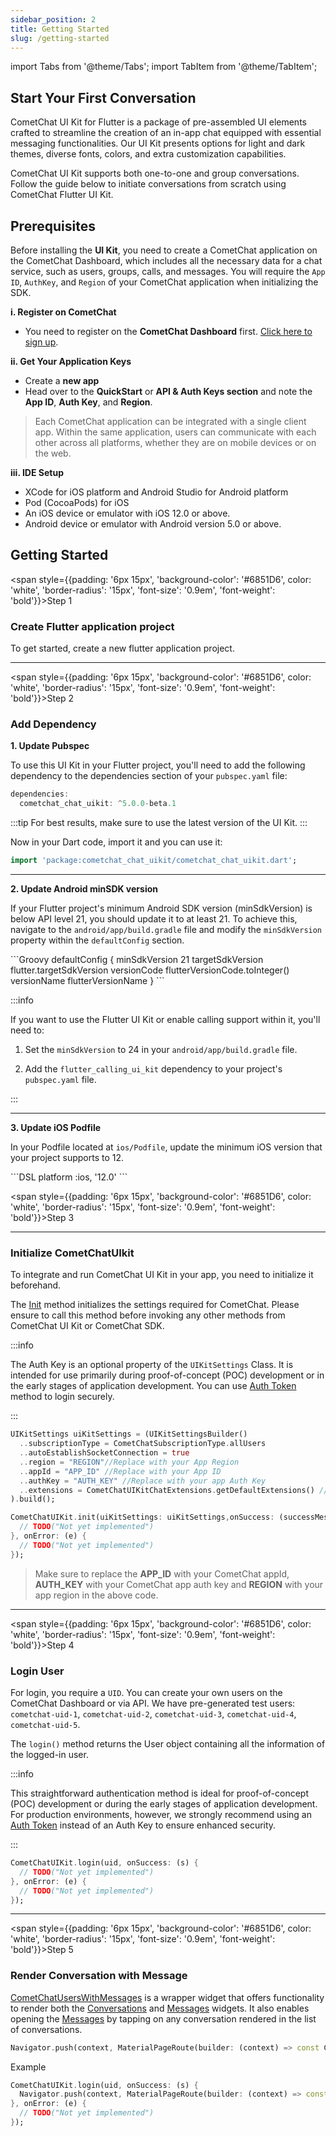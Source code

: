 ```yaml
---
sidebar_position: 2
title: Getting Started
slug: /getting-started
---
```


import Tabs from '@theme/Tabs';
import TabItem from '@theme/TabItem';

## Start Your First Conversation

CometChat UI Kit for Flutter is a package of pre-assembled UI elements crafted to streamline the creation of an in-app chat equipped with essential messaging functionalities. Our UI Kit presents options for light and dark themes, diverse fonts, colors, and extra customization capabilities.

CometChat UI Kit supports both one-to-one and group conversations. Follow the guide below to initiate conversations from scratch using CometChat Flutter UI Kit.

<Tabs>

<TabItem value="Android" label="Android">

<!-- ![](./assets/android/chat_cometchat_screens.png) -->

</TabItem>

<TabItem value="iOS" label="iOS">

<!-- ![](./assets/ios/chat_cometchat_screens.png) -->

</TabItem>

</Tabs>

## Prerequisites

Before installing the **UI Kit**, you need to create a CometChat application on the CometChat Dashboard, which includes all the necessary data for a chat service, such as users, groups, calls, and messages. You will require the `App ID`, `AuthKey`, and `Region` of your CometChat application when initializing the SDK.

**i. Register on CometChat**

- You need to register on the **CometChat Dashboard** first. [Click here to sign up](https://app.cometchat.com/login).

**ii. Get Your Application Keys**

- Create a **new app**
- Head over to the **QuickStart** or **API & Auth Keys section** and note the **App ID**, **Auth Key**, and **Region**.

> Each CometChat application can be integrated with a single client app. Within the same application, users can communicate with each other across all platforms, whether they are on mobile devices or on the web.

**iii. IDE Setup**

- XCode for iOS platform and Android Studio for Android platform
- Pod (CocoaPods) for iOS
- An iOS device or emulator with iOS 12.0 or above.
- Android device or emulator with Android version 5.0 or above.

## Getting Started

<span style={{padding: '6px 15px', 'background-color': '#6851D6', color: 'white', 'border-radius': '15px', 'font-size': '0.9em', 'font-weight': 'bold'}}>Step 1</span>

### Create Flutter application project

To get started, create a new flutter application project.

---

<span style={{padding: '6px 15px', 'background-color': '#6851D6', color: 'white', 'border-radius': '15px', 'font-size': '0.9em', 'font-weight': 'bold'}}>Step 2</span>

### Add Dependency

**1. Update Pubspec**

To use this UI Kit in your Flutter project, you'll need to add the following dependency to the dependencies section of your `pubspec.yaml` file:

<Tabs>

<TabItem value="Dart" label="Dart">

```dart title="pubspec.yaml"
dependencies:
  cometchat_chat_uikit: ^5.0.0-beta.1
```

</TabItem>

</Tabs>

:::tip
For best results, make sure to use the latest version of the UI Kit.
:::

Now in your Dart code, import it and you can use it:

<Tabs>

<TabItem value="Dart" label="Dart">

```dart
import 'package:cometchat_chat_uikit/cometchat_chat_uikit.dart';
```

</TabItem>

</Tabs>

---

**2. Update Android minSDK version**

If your Flutter project's minimum Android SDK version (minSdkVersion) is below API level 21, you should update it to at least 21. To achieve this, navigate to the `android/app/build.gradle` file and modify the `minSdkVersion` property within the `defaultConfig` section.

<Tabs>

<TabItem value="Groovy" label="Groovy">
```Groovy
defaultConfig {
    minSdkVersion 21
    targetSdkVersion flutter.targetSdkVersion
    versionCode flutterVersionCode.toInteger()
    versionName flutterVersionName
}
```

</TabItem>

</Tabs>

:::info

If you want to use the Flutter UI Kit or enable calling support within it, you'll need to:

1. Set the `minSdkVersion` to 24 in your `android/app/build.gradle` file.

2. Add the `flutter_calling_ui_kit` dependency to your project's `pubspec.yaml` file.

:::

---

**3. Update iOS Podfile**

In your Podfile located at `ios/Podfile`, update the minimum iOS version that your project supports to 12.

<Tabs>

<TabItem value="DSL" label="DSL">
```DSL
platform :ios, '12.0'
```

</TabItem>

</Tabs>

<span style={{padding: '6px 15px', 'background-color': '#6851D6', color: 'white', 'border-radius': '15px', 'font-size': '0.9em', 'font-weight': 'bold'}}>Step 3</span>

---

### Initialize CometChatUIkit

To integrate and run CometChat UI Kit in your app, you need to initialize it beforehand.

The [Init](/ui-kit/flutter/methods#init) method initializes the settings required for CometChat. Please ensure to call this method before invoking any other methods from CometChat UI Kit or CometChat SDK.

:::info

The Auth Key is an optional property of the `UIKitSettings` Class. It is intended for use primarily during proof-of-concept (POC) development or in the early stages of application development. You can use [Auth Token](/ui-kit/flutter/methods#login-using-auth-token) method to login securely.

:::

<Tabs>

<TabItem value="Dart" label="Dart">

```dart
UIKitSettings uiKitSettings = (UIKitSettingsBuilder()
  ..subscriptionType = CometChatSubscriptionType.allUsers
  ..autoEstablishSocketConnection = true
  ..region = "REGION"//Replace with your App Region
  ..appId = "APP_ID" //Replace with your App ID
  ..authKey = "AUTH_KEY" //Replace with your app Auth Key
  ..extensions = CometChatUIKitChatExtensions.getDefaultExtensions() //Replace this with empty array you want to disable all extensions
).build();

CometChatUIKit.init(uiKitSettings: uiKitSettings,onSuccess: (successMessage) {
  // TODO("Not yet implemented")
}, onError: (e) {
  // TODO("Not yet implemented")
});
```

</TabItem>

</Tabs>

> Make sure to replace the **APP_ID** with your CometChat appId, **AUTH_KEY** with your CometChat app auth key and **REGION** with your app region in the above code.

---

<span style={{padding: '6px 15px', 'background-color': '#6851D6', color: 'white', 'border-radius': '15px', 'font-size': '0.9em', 'font-weight': 'bold'}}>Step 4</span>

### Login User

For login, you require a `UID`. You can create your own users on the CometChat Dashboard or via API. We have pre-generated test users: `cometchat-uid-1`, `cometchat-uid-2`, `cometchat-uid-3`, `cometchat-uid-4`, `cometchat-uid-5`.

The `login()` method returns the User object containing all the information of the logged-in user.

:::info

This straightforward authentication method is ideal for proof-of-concept (POC) development or during the early stages of application development. For production environments, however, we strongly recommend using an [Auth Token](/ui-kit/flutter/methods#login-using-auth-token) instead of an Auth Key to ensure enhanced security.

:::

<Tabs>

<TabItem value="Dart" label="Dart">

```dart
CometChatUIKit.login(uid, onSuccess: (s) {
  // TODO("Not yet implemented")
}, onError: (e) {
  // TODO("Not yet implemented")
});
```

</TabItem>

</Tabs>

---

<span style={{padding: '6px 15px', 'background-color': '#6851D6', color: 'white', 'border-radius': '15px', 'font-size': '0.9em', 'font-weight': 'bold'}}>Step 5</span>

### Render Conversation with Message

[CometChatUsersWithMessages](/ui-kit/flutter/conversations-with-messages) is a wrapper widget that offers functionality to render both the [Conversations](/ui-kit/flutter/conversations) and [Messages](/ui-kit/flutter/messages) widgets. It also enables opening the [Messages](/ui-kit/flutter/messages) by tapping on any conversation rendered in the list of conversations.

<Tabs>

<TabItem value="Android" label="Android">

<!-- ![](../flutter/assets/android/chat_cometchat_screens.png) -->

</TabItem>

<TabItem value="iOS" label="iOS">

<!-- ![](../flutter/assets/ios/chat_cometchat_screens.png) -->

</TabItem>

</Tabs>

<Tabs>

<TabItem value="Dart" label="Dart">

```dart
Navigator.push(context, MaterialPageRoute(builder: (context) => const CometChatUsersWithMessages()));
```

</TabItem>

</Tabs>

Example

<Tabs>

<TabItem value="Dart" label="Dart">

```dart
CometChatUIKit.login(uid, onSuccess: (s) {
  Navigator.push(context, MaterialPageRoute(builder: (context) => const CometChatUsersWithMessages()));
}, onError: (e) {
  // TODO("Not yet implemented")
});
```

</TabItem>

</Tabs>
